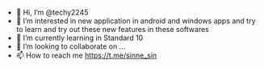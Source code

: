 - 👋 Hi, I’m @techy2245
- 👀 I’m interested in new application in android and windows apps and try to learn and try out these new features in these softwares
- 🌱 I’m currently learning in Standard 10 
- 💞️ I’m looking to collaborate on ...
- 📫 How to reach me https://t.me/sinne_sin

<!---
techy2245/techy2245 is a ✨ special ✨ repository because its `README.md` (this file) appears on your GitHub profile.
You can click the Preview link to take a look at your changes.
--->
